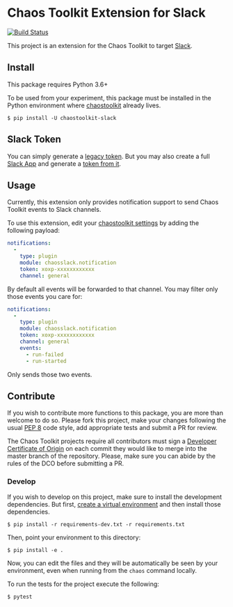 # Chaos Toolkit Extension for Slack

[![Build Status](https://travis-ci.org/chaostoolkit-incubator/chaostoolkit-slack.svg?branch=master)](https://travis-ci.org/chaostoolkit-incubator/chaostoolkit-slack)

This project is an extension for the Chaos Toolkit to target [Slack][slack].

[slack]: https://slack.com/

## Install

This package requires Python 3.6+

To be used from your experiment, this package must be installed in the Python
environment where [chaostoolkit][] already lives.

[chaostoolkit]: https://github.com/chaostoolkit/chaostoolkit

```
$ pip install -U chaostoolkit-slack
```

## Slack Token

You can simply generate a [legacy token][legtok]. But you may also create a
full [Slack App][slackapp] and generate a [token from it][slacktok].

[legtok]: https://api.slack.com/custom-integrations/legacy-tokens
[slackapp]: https://api.slack.com/slack-apps
[slacktok]: https://api.slack.com/docs/token-types

## Usage

Currently, this extension only provides notification support to send Chaos
Toolkit events to Slack channels.

To use this extension, edit your [chaostoolkit settings][settings] by adding the
following payload:

[settings]: https://docs.chaostoolkit.org/reference/usage/cli/#configure-the-chaos-toolkit

```yaml
notifications:
  -
    type: plugin
    module: chaosslack.notification
    token: xoxp-xxxxxxxxxxxx
    channel: general
```

By default all events will be forwarded to that channel. You may filter only
those events you care for:


```yaml
notifications:
  -
    type: plugin
    module: chaosslack.notification
    token: xoxp-xxxxxxxxxxxx
    channel: general
    events:
      - run-failed
      - run-started
```

Only sends those two events.

## Contribute

If you wish to contribute more functions to this package, you are more than
welcome to do so. Please fork this project, make your changes following the
usual [PEP 8][pep8] code style, add appropriate tests and submit a PR for
review.

[pep8]: https://pycodestyle.readthedocs.io/en/latest/

The Chaos Toolkit projects require all contributors must sign a
[Developer Certificate of Origin][dco] on each commit they would like to merge
into the master branch of the repository. Please, make sure you can abide by
the rules of the DCO before submitting a PR.

[dco]: https://github.com/probot/dco#how-it-works

### Develop

If you wish to develop on this project, make sure to install the development
dependencies. But first, [create a virtual environment][venv] and then install
those dependencies.

[venv]: https://docs.chaostoolkit.org/reference/usage/install/#create-a-virtual-environment

```console
$ pip install -r requirements-dev.txt -r requirements.txt
```

Then, point your environment to this directory:

```console
$ pip install -e .
```

Now, you can edit the files and they will be automatically be seen by your
environment, even when running from the `chaos` command locally.

To run the tests for the project execute the following:

```
$ pytest
```
